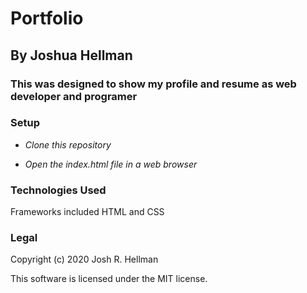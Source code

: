 # Portfolio 

## By Joshua Hellman

### This was designed to show my profile and resume as web developer and programer

### Setup

* _Clone this repository_

* _Open the index.html file in a web browser_

### Technologies Used

Frameworks included HTML and CSS

### Legal

Copyright (c) 2020 Josh R. Hellman

This software is licensed under the MIT license.